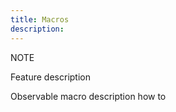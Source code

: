 ```yaml
---
title: Macros 
description: 
---
```


NOTE

Feature description

Observable macro
 description
 how to